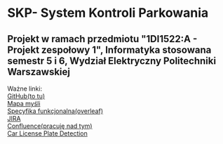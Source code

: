 # SKP- System Kontroli Parkowania
## Projekt w ramach przedmiotu "1DI1522:A - Projekt zespołowy 1", Informatyka stosowana semestr 5 i 6, Wydział Elektryczny Politechniki Warszawskiej<br>
Ważne linki: <br>
[GitHub(to tu)](https://github.com/micha5555/SKP)<br>
[Mapa myśli](https://miro.com/app/board/uXjVPFXnzfw=/)<br>
[Specyfika funkcjonalna(overleaf)](https://www.overleaf.com/2382459472pvjzskvtpqyz)<br>
[JIRA](https://syskopo.atlassian.net/jira/software/projects/SKP/boards/1)<br>
[Confluence(pracuję nad tym)](https://syskopo.atlassian.net/wiki/spaces/SKP/overview?homepageId=163843)<br>
[Car License Plate Detection](https://www.kaggle.com/datasets/andrewmvd/car-plate-detection?fbclid=IwAR2Jelhe944Y5rgVW_zfEdjmrSybMzMygF_ShegSG_ITz0KTcAk0Dhm_mnc)
